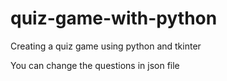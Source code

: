 # quiz-game-with-python
Creating a quiz game using python and tkinter

You can change the questions in json file
